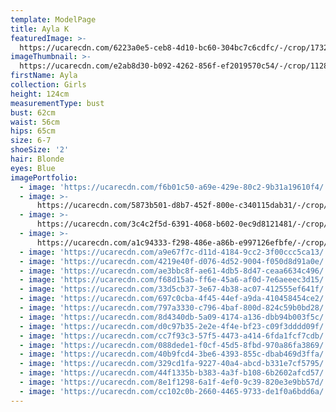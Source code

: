 ```yaml
---
template: ModelPage
title: Ayla K
featuredImage: >-
  https://ucarecdn.com/6223a0e5-ceb8-4d10-bc60-304bc7c6cdfc/-/crop/1732x1155/0,245/-/preview/
imageThumbnail: >-
  https://ucarecdn.com/e2ab8d30-b092-4262-856f-ef2019570c54/-/crop/1128x1477/268,154/-/preview/
firstName: Ayla
collection: Girls
height: 124cm
measurementType: bust
bust: 62cm
waist: 56cm
hips: 65cm
size: 6-7
shoeSize: '2'
hair: Blonde
eyes: Blue
imagePortfolio:
  - image: 'https://ucarecdn.com/f6b01c50-a69e-429e-80c2-9b31a19610f4/'
  - image: >-
      https://ucarecdn.com/5873b501-d8b7-452f-800e-c340115dab31/-/crop/1170x1317/0,0/-/preview/
  - image: >-
      https://ucarecdn.com/3c4c2f5d-6391-4068-b602-0ec9d8121481/-/crop/618x835/41,69/-/preview/
  - image: >-
      https://ucarecdn.com/a1c94333-f298-486e-a86b-e997126efbfe/-/crop/1629x2042/60,162/-/preview/
  - image: 'https://ucarecdn.com/a9e67f7c-d11d-4184-9cc2-3f00ccc5ca13/'
  - image: 'https://ucarecdn.com/4219e40f-d076-4d52-9004-f050d8d91a0e/'
  - image: 'https://ucarecdn.com/ae3bbc8f-ae61-4db5-8d47-ceaa6634c496/'
  - image: 'https://ucarecdn.com/f68d15ab-ff6e-45a6-af0d-7e6aeeec3d15/'
  - image: 'https://ucarecdn.com/33d5cb37-3e67-4b38-ac07-412555ef641f/'
  - image: 'https://ucarecdn.com/697c0cba-4f45-44ef-a9da-410458454ce2/'
  - image: 'https://ucarecdn.com/797a3330-c796-4baf-800d-824c59b0bd28/'
  - image: 'https://ucarecdn.com/8d4340db-5a09-4174-a136-dbb94b003f5c/'
  - image: 'https://ucarecdn.com/d0c97b35-2e2e-4f4e-bf23-c09f3dddd09f/'
  - image: 'https://ucarecdn.com/cc7f93c3-57f5-4473-a414-6fda1fcf7cdb/'
  - image: 'https://ucarecdn.com/088dede1-f0cf-45d5-8fbd-970a86fa3869/'
  - image: 'https://ucarecdn.com/40b9fcd4-3be6-4393-855c-dbab469d3ffa/'
  - image: 'https://ucarecdn.com/329cd1fa-9227-40a4-abcd-b331e7cf5795/'
  - image: 'https://ucarecdn.com/44f1335b-b383-4a3f-b108-6b2602afcd57/'
  - image: 'https://ucarecdn.com/8e1f1298-6a1f-4ef0-9c39-820e3e9bb57d/'
  - image: 'https://ucarecdn.com/cc102c0b-2660-4465-9733-de1f0a6bdd6a/'
---
```


